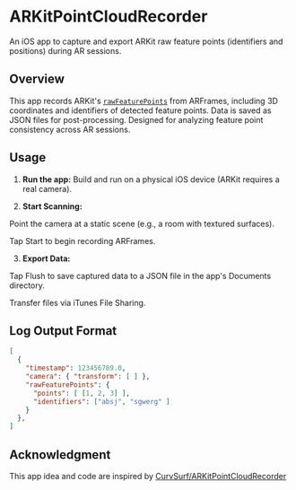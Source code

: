 # ARKitPointCloudRecorder

An iOS app to capture and export ARKit raw feature points (identifiers and positions) during AR sessions.

## Overview
This app records ARKit's [`rawFeaturePoints`](https://developer.apple.com/documentation/arkit/arframe/rawfeaturepoints) from ARFrames, including 3D coordinates and identifiers of detected feature points. Data is saved as JSON files for post-processing. Designed for analyzing feature point consistency across AR sessions.

## Usage
1. **Run the app:**
Build and run on a physical iOS device (ARKit requires a real camera).

2. **Start Scanning:**

Point the camera at a static scene (e.g., a room with textured surfaces).

Tap Start to begin recording ARFrames.

3. **Export Data:**

Tap Flush to save captured data to a JSON file in the app's Documents directory.

Transfer files via iTunes File Sharing.

## Log Output Format
```json
[
  {
    "timestamp": 123456789.0,
    "camera": { "transform": [ ] },
    "rawFeaturePoints": {
      "points": [ [1, 2, 3] ],
      "identifiers": ["absj", "sgwerg" ]
    }
  },
]
```

## Acknowledgment
This app idea and code are inspired by [CurvSurf/ARKitPointCloudRecorder](https://github.com/CurvSurf/ARKitPointCloudRecorder)
